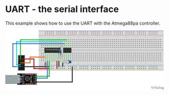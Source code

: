 # UART - the serial interface

This example shows how to use the UART with the Atmega88pa controller.

![Setup](uart.png)

